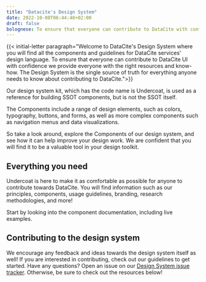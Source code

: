 ```yaml
---
title: "Datacite's Design System"
date: 2022-10-08T06:44:48+02:00
draft: false
bolognese: To ensure that everyone can contribute to DataCite with confidence we provide everyone with the right resources and know-how. The Undercoat design system is the single source of truth for everything anyone needs to know about contributing to DataCite.
---
```



{{< initial-letter paragraph="Welcome to DataCite's Design System where you will find all the components and guidelines for DataCite services' design language. To ensure that everyone can contribute to DataCite UI with confidence we provide everyone with the right resources and know-how. The Design System is the single source of truth for everything anyone needs to know about contributing to DataCite.">}}


Our design system kit, which has the code name is Undercoat, is used as a reference for building SSOT components, but is not the SSOT itself.

The Components include a range of design elements, such as colors, typography, buttons, and forms, as well as more complex components such as navigation menus and data visualizations.

So take a look around, explore the Components of our design system, and see how it can help improve your design work. We are confident that you will find it to be a valuable tool in your design toolkit.


## Everything you need 
Undercoat is here to make it as comfortable as possible for anyone to contribute towards DataCite. You will find information such as our principles, components, usage guidelines, branding, research methodologies, and more!

Start by looking into the component documentation, including live examples.


## Contributing to the design system 
We encourage any feedback and ideas towards the design system itself as well! If you are interested in contributing, check out our guidelines to get started. Have any questions? Open an issue on our [Design System issue tracker](https://github.com/datacite/undercoat/issues). Otherwise, be sure to check out the resources below!


